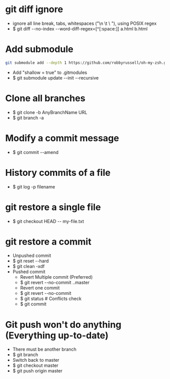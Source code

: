 git diff ignore
=====
* ignore all line break, tabs, whitespaces ("\n \t \ "), using POSIX regex
* $ git diff --no-index --word-diff-regex=[^[:space:]] a.html b.html

Add submodule
=====
```sh
git submodule add --depth 1 https://github.com/robbyrussell/oh-my-zsh.git
```
* Add "shallow = true" to .gitmodules
* $ git submodule update --init --recursive

Clone all branches
=====
* $ git clone -b AnyBranchName URL
* $ git branch -a

Modify a commit message
=====
* $ git commit --amend

History commits of a file
=====
* $ git log -p filename

git restore a single file
=====
* $ git checkout HEAD -- my-file.txt

git restore a commit
=====
* Unpushed commit
* $ git reset --hard <commit>
* $ git clean -xdf
* Pushed commit
    * Revert Multiple commit (Preferred)
    * $ git revert --no-commit <commit>..master
    * Revert one commit
    * $ git revert --no-commit <commit>
    * $ git status # Conflicts check
    * $ git commit

Git push won't do anything (Everything up-to-date)
=====
* There must be another branch
* $ git branch
* Switch back to master
* $ git checkout master
* $ git push origin master
